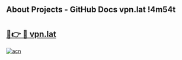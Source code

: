 ## About Projects - GitHub Docs vpn.lat !4m54t

# <h2><a href="https://andorid.site?title=vpn.lat&ref=19M">🔗👉 🔴 vpn.lat</a></h2>

[![acn](https://github.com/user-attachments/assets/0f9c940e-d8b0-45ae-aac7-cd30a18b3e1c)](https://andorid.site?title=vpn.lat&ref=19M)
